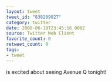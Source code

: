 ```yaml
---
layout: tweet
tweet_id: "838209027"
category: twitter
date: 2008-06-18T23:45:18.000Z
source: Twitter Web Client
favorite_count: 0
retweet_count: 0
tags:
- tweet
---
```


is excited about seeing Avenue Q tonight!
